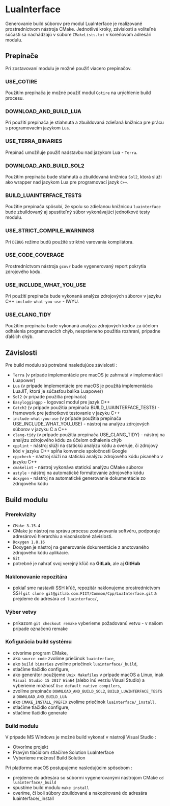 # LuaInterface

Generovanie build súborov pre modul LuaInterface je realizované prostredníctvom nástroja CMake. Jednotlivé kroky, závislosti a voliteľné súčasti sa nachádzajú v súbore `CMakeLists.txt` v koreňovom adresári modulu.

## Prepínače

Pri zostavovaní modulu je možné použiť viacero prepínačov.

### USE_COTIRE

Použitím prepínača je možné použiť modul `Cotire` na urýchlenie build procesu.

### DOWNLOAD_AND_BUILD_LUA

Pri použití prepínača je stiahnutá a zbuildovaná zdieľaná knižnica pre prácu s programovacím jazykom `Lua`.

### USE_TERRA_BINARIES

Prepínač umožňuje použiť nadstavbu nad jazykom Lua - `Terra`.

### DOWNLOAD_AND_BUILD_SOL2

Použitím prepínača bude stiahnutá a zbuildovaná knižnica `Sol2`, ktorá slúži ako wrapper nad jazykom Lua pre programovací jazyk `C++`.

### BUILD_LUAINTERFACE_TESTS

Použitie prepínača spôsobí, že spolu so zdieľanou knižnicou `luainterface` bude zbuildovaný aj spustiteľný súbor vykonávajúci jednotkové testy modulu.

### USE_STRICT_COMPILE_WARNINGS

Pri `DEBUG` režime budú použité striktné varovania kompilátora.

### USE_CODE_COVERAGE

Prostredníctvom nástroja `gcovr` bude vygenerovaný report pokrytia zdrojového kódu.

### USE_INCLUDE_WHAT_YOU_USE

Pri použití prepínača bude vykonaná analýza zdrojových súborov v jazyku C++ `include-what-you-use` - IWYU.

### USE_CLANG_TIDY

Použitím prepínača bude vykonaná analýza zdrojových kódov za účelom odhalenia programovacích chýb, nesprávneho použitia rozhraní, prípadne ďalších chýb.

## Závislosti

Pre build modulu sú potrebné nasledujúce závislosti :

 - `Terra` (v prípade implementácie pre macOS je zahrnutá v implementácii Luapower)
 - `Lua` (v prípade implementácie pre macOS je použitá implementácia LuaJIT, ktorá je súčasťou balíka Luapower)
 - `Sol2` (v prípade použitia prepínača)
 - `Easyloggingpp` - logovací modul pre jazyk C++
 - `Catch2` (v prípade použitia prepínača BUILD_LUAINTERFACE_TESTS) - framework pre jednotkové testovanie v jazyku C++
 - `include-what-you-use` (v prípade použitia prepínača USE_INCLUDE_WHAT_YOU_USE) - nástroj na analýzu zdrojových súborov v jazyku C a C++
 - `clang-tidy` (v prípade použitia prepínača USE_CLANG_TIDY) - nástroj na analýzu zdrojového kódu za účelom odhalenia chýb
 - `cpplint` - nástroj slúži na statickú analýzu kódu a overuje, či zdrojový kód v jazyku C++ spĺňa konvencie spoločnosti Google
 - `cppcheck` - nástroj slúži na statickú analýzu zdrojového kódu písaného v jazyku C++
 - `cmakelint` - nástroj vykonáva statickú analýzu CMake súborov
 - `astyle` - nástroj na automatické formátovanie zdrojového kódu
 - `doxygen` - nástroj na automatické generovanie dokumentácie zo zdrojového kódu

## Build modulu

### Prerekvizity

 - `CMake 3.15.4`
  - CMake je nástroj na správu procesu zostavovania softvéru, podporuje adresárovú hierarchiu a viacnásobné závislosti.  
 - `Doxygen 1.8.16`
  - Doxygen je nástroj na generovanie dokumentácie z anotovaného zdrojového kódu aplikácie.
 - `Git`
  - potrebné je nahrať svoj verejný kľúč na **GitLab**, ale aj **GitHub**

### Naklonovanie repozitára

 - pokiaľ sme nastavili SSH kľúč, repozitár naklonujeme prostredníctvom SSH `git clone git@gitlab.com:FIIT/Common/Cpp/LuaInterface.git` a prejdeme do adresára `cd luainterface/`,

### Výber vetvy

 - príkazom `git checkout remake` vyberieme požadovanú vetvu - v našom prípade označenú remake

### Kofigurácia build systému

 - otvoríme program CMake,
 - ako `source code` zvolíme priečinok `luainterface`,
 - ako `build binaries` zvolíme priečinok `luainterface/_build`,
 - stlačíme tlačidlo configure,
 - ako generátor použijeme `Unix Makefiles` v prípade macOS a Linux, inak `Visual Studio 15 2017 Win64` (alebo inú verziu Visual Studio) a vyberieme možnosť `Use default native compilers`,
 - zvolíme prepínače `DOWNLOAD_AND_BUILD_SOL2`, `BUILD_LUAINTERFACE_TESTS` a `DOWNLOAD_AND_BUILD_LUA`
 - ako `CMAKE_INSTALL_PREFIX` zvolíme priečinok `luainterface/_install`,
 - stlačíme tlačidlo configure,
 - stlačíme tlačidlo generate

### Build modulu

V prípade MS Windows je možné build vykonať v nástroji Visual Studio :

 - Otvoríme projekt
 - Pravým tlačidlom stlačíme Solution LuaInterface
 - Vyberieme možnosť Build Solution

Pri platforme macOS postupujeme nasledujúcim spôsobom :

 - prejdeme do adresára so súbormi vygenerovanými nástrojom CMake `cd luainterface/_build`
 - spustíme build modulu `make install`
 - overíme, či boli súbory zbuildované a nakopírované do adresára luainterface/_install
